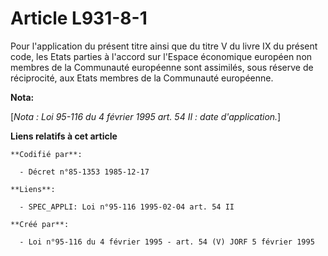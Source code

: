 # Article L931-8-1

Pour l'application du présent titre ainsi que du titre V du livre IX du présent code, les Etats parties à l'accord sur
l'Espace économique européen non membres de la Communauté européenne sont assimilés, sous réserve de réciprocité, aux Etats
membres de la Communauté européenne.

**Nota:**

[*Nota : Loi 95-116 du 4 février 1995 art. 54 II : date d'application.*]

**Liens relatifs à cet article**

	**Codifié par**:

	  - Décret n°85-1353 1985-12-17

	**Liens**:

	  - SPEC_APPLI: Loi n°95-116 1995-02-04 art. 54 II

	**Créé par**:

	  - Loi n°95-116 du 4 février 1995 - art. 54 (V) JORF 5 février 1995
